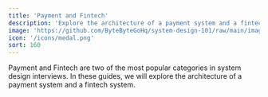 ```yaml
---
title: 'Payment and Fintech'
description: 'Explore the architecture of a payment system and a fintech system. Look at the real-world examples of payment systems like PayPal, Stripe, and Square.'
image: 'https://github.com/ByteByteGoHq/system-design-101/raw/main/images/oAuth2.jpg'
icon: '/icons/medal.png'
sort: 160
---
```


Payment and Fintech are two of the most popular categories in system design interviews. In these guides, we will explore the architecture of a payment system and a fintech system.
